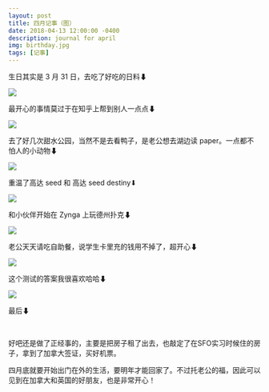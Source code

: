 ```yaml
---
layout: post
title: 四月记事（图）
date: 2018-04-13 12:00:00 -0400
description: journal for april
img: birthday.jpg
tags: [记事]
---
```



生日其实是 3 月 31 日，去吃了好吃的日料⬇



<img src="{{ site.url }}{{ site.baseurl }}/assets/img/content/april-2018/IMG_6879.JPG" >


<br>

最开心的事情莫过于在知乎上帮到别人一点点⬇

<img src="{{ site.url }}{{ site.baseurl }}/assets/img/content/april-2018/IMG_6881.JPG" >

<br>


去了好几次甜水公园，当然不是去看鸭子，是老公想去湖边读 paper。一点都不怕人的小动物⬇

<img src="{{ site.url }}{{ site.baseurl }}/assets/img/content/april-2018/IMG_6883.JPG" >


<br>

重温了高达 seed 和 高达 seed destiny⬇

<img src="{{ site.url }}{{ site.baseurl }}/assets/img/content/april-2018/IMG_6880.JPG" >


<br>

和小伙伴开始在 Zynga 上玩德州扑克⬇

<img src="{{ site.url }}{{ site.baseurl }}/assets/img/content/april-2018/IMG_6887.JPG" >

<br>

老公天天请吃自助餐，说学生卡里充的钱用不掉了，超开心⬇

<img src="{{ site.url }}{{ site.baseurl }}/assets/img/content/april-2018/IMG_6889.JPG" >


<br>

这个测试的答案我很喜欢哈哈⬇

<img src="{{ site.url }}{{ site.baseurl }}/assets/img/content/april-2018/IMG_6888.JPG" >


最后⬇

<br>

好吧还是做了正经事的，主要是把房子租了出去，也敲定了在SFO实习时候住的房子，拿到了加拿大签证，买好机票。

四月底就要开始出门在外的生活，要明年才能回家了。不过托老公的福，因此可以见到在加拿大和英国的好朋友，也是非常开心！
